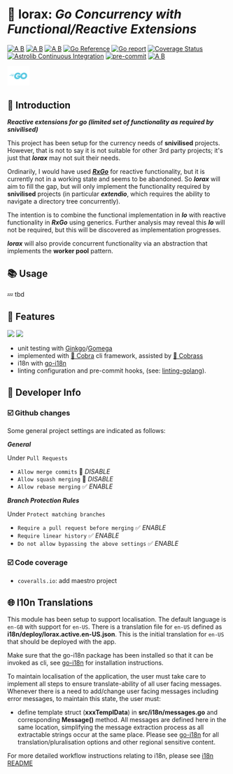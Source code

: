 # 🌟 lorax: ___Go Concurrency with Functional/Reactive Extensions___

[![A B](https://img.shields.io/badge/branching-commonflow-informational?style=flat)](https://commonflow.org)
[![A B](https://img.shields.io/badge/merge-rebase-informational?style=flat)](https://git-scm.com/book/en/v2/Git-Branching-Rebasing)
[![A B](https://img.shields.io/badge/branch%20history-linear-blue?style=flat)](https://docs.github.com/en/repositories/configuring-branches-and-merges-in-your-repository/defining-the-mergeability-of-pull-requests/managing-a-branch-protection-rule)
[![Go Reference](https://pkg.go.dev/badge/github.com/snivilised/lorax.svg)](https://pkg.go.dev/github.com/snivilised/lorax)
[![Go report](https://goreportcard.com/badge/github.com/snivilised/lorax)](https://goreportcard.com/report/github.com/snivilised/lorax)
[![Coverage Status](https://coveralls.io/repos/github/snivilised/lorax/badge.svg?branch=master)](https://coveralls.io/github/snivilised/lorax?branch=master&kill_cache=1)
[![Astrolib Continuous Integration](https://github.com/snivilised/lorax/actions/workflows/ci-workflow.yml/badge.svg)](https://github.com/snivilised/lorax/actions/workflows/ci-workflow.yml)
[![pre-commit](https://img.shields.io/badge/pre--commit-enabled-brightgreen?logo=pre-commit&logoColor=white)](https://github.com/pre-commit/pre-commit)
[![A B](https://img.shields.io/badge/commit-conventional-commits?style=flat)](https://www.conventionalcommits.org/)

<!-- MD013/Line Length -->
<!-- MarkDownLint-disable MD013 -->

<!-- MD014/commands-show-output: Dollar signs used before commands without showing output mark down lint -->
<!-- MarkDownLint-disable MD014 -->

<!-- MD033/no-inline-html: Inline HTML -->
<!-- MarkDownLint-disable MD033 -->

<!-- MD040/fenced-code-language: Fenced code blocks should have a language specified -->
<!-- MarkDownLint-disable MD040 -->

<!-- MD028/no-blanks-blockquote: Blank line inside blockquote -->
<!-- MarkDownLint-disable MD028 -->

<p align="left">
  <a href="https://go.dev"><img src="resources/images/go-logo-light-blue.png" width="50" /></a>
</p>

## 🔰 Introduction

___Reactive extensions for go (limited set of functionality as required by snivilised)___

This project has been setup for the currency needs of __snivilised__ projects. However, that is not to say it is not suitable for other 3rd party projects; it's just that ___lorax___ may not suit their needs.

Ordinarily, I would have used [___RxGo___](https://github.com/ReactiveX/RxGo) for reactive functionality, but it is currently not in a working state and seems to be abandoned. So ___lorax___ will aim to fill the gap, but will only implement the functionality required by __snivilised__ projects (in particular ___extendio___, which requires the ability to navigate a directory tree concurrently).

The intention is to combine the functional implementation in ___lo___ with reactive functionality in ___RxGo___ using generics. Further analysis may reveal this ___lo___ will not be required, but this will be discovered as implementation progresses.

___lorax___ will also provide concurrent functionality via an abstraction that implements the __worker pool__ pattern.

## 📚 Usage

💤 tbd

## 🎀 Features

<p align="left">
  <a href="https://onsi.github.io/ginkgo/"><img src="https://onsi.github.io/ginkgo/images/ginkgo.png" width="100" /></a>
  <a href="https://onsi.github.io/gomega/"><img src="https://onsi.github.io/gomega/images/gomega.png" width="100" /></a>
</p>

+ unit testing with [Ginkgo](https://onsi.github.io/ginkgo/)/[Gomega](https://onsi.github.io/gomega/)
+ implemented with [🐍 Cobra](https://cobra.dev/) cli framework, assisted by [🐲 Cobrass](https://github.com/snivilised/cobrass)
+ i18n with [go-i18n](https://github.com/nicksnyder/go-i18n)
+ linting configuration and pre-commit hooks, (see: [linting-golang](https://freshman.tech/linting-golang/)).

## 🔨 Developer Info

### ☑️ Github changes

Some general project settings are indicated as follows:

___General___

Under `Pull Requests`

+ `Allow merge commits` 🔳 _DISABLE_
+ `Allow squash merging` 🔳 _DISABLE_
+ `Allow rebase merging` ✅ _ENABLE_

___Branch Protection Rules___

Under `Protect matching branches`

+ `Require a pull request before merging` ✅ _ENABLE_
+ `Require linear history` ✅ _ENABLE_
+ `Do not allow bypassing the above settings` ✅ _ENABLE_

### ☑️ Code coverage

+ `coveralls.io`: add maestro project

## 🌐 l10n Translations

This module has been setup to support localisation. The default language is `en-GB` with support for `en-US`. There is a translation file for `en-US` defined as __i18n/deploy/lorax.active.en-US.json__. This is the initial translation for `en-US` that should be deployed with the app.

Make sure that the go-i18n package has been installed so that it can be invoked as cli, see [go-i18n](https://github.com/nicksnyder/go-i18n) for installation instructions.

To maintain localisation of the application, the user must take care to implement all steps to ensure translate-ability of all user facing messages. Whenever there is a need to add/change user facing messages including error messages, to maintain this state, the user must:

+ define template struct (__xxxTemplData__) in __src/i18n/messages.go__ and corresponding __Message()__ method. All messages are defined here in the same location, simplifying the message extraction process as all extractable strings occur at the same place. Please see [go-i18n](https://github.com/nicksnyder/go-i18n) for all translation/pluralisation options and other regional sensitive content.

For more detailed workflow instructions relating to i18n, please see [i18n README](./resources/doc/i18n-README.md)
